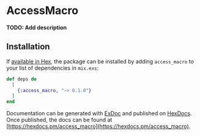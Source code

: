 # AccessMacro

**TODO: Add description**

## Installation

If [available in Hex](https://hex.pm/docs/publish), the package can be installed
by adding `access_macro` to your list of dependencies in `mix.exs`:

```elixir
def deps do
  [
    {:access_macro, "~> 0.1.0"}
  ]
end
```

Documentation can be generated with [ExDoc](https://github.com/elixir-lang/ex_doc)
and published on [HexDocs](https://hexdocs.pm). Once published, the docs can
be found at [https://hexdocs.pm/access_macro](https://hexdocs.pm/access_macro).

